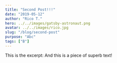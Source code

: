 ```yaml
---
title: "Second Post!!!"
date: "2019-05-12"
author: "Rico T."
hero: ../../images/gatsby-astronaut.png
avatar: ../../images/rico.jpg
slug: "/blog/second-post"
purpose: "Abc"
tags: ["B"]
---
```


This is the excerpt: And this is a piece of superb text!
